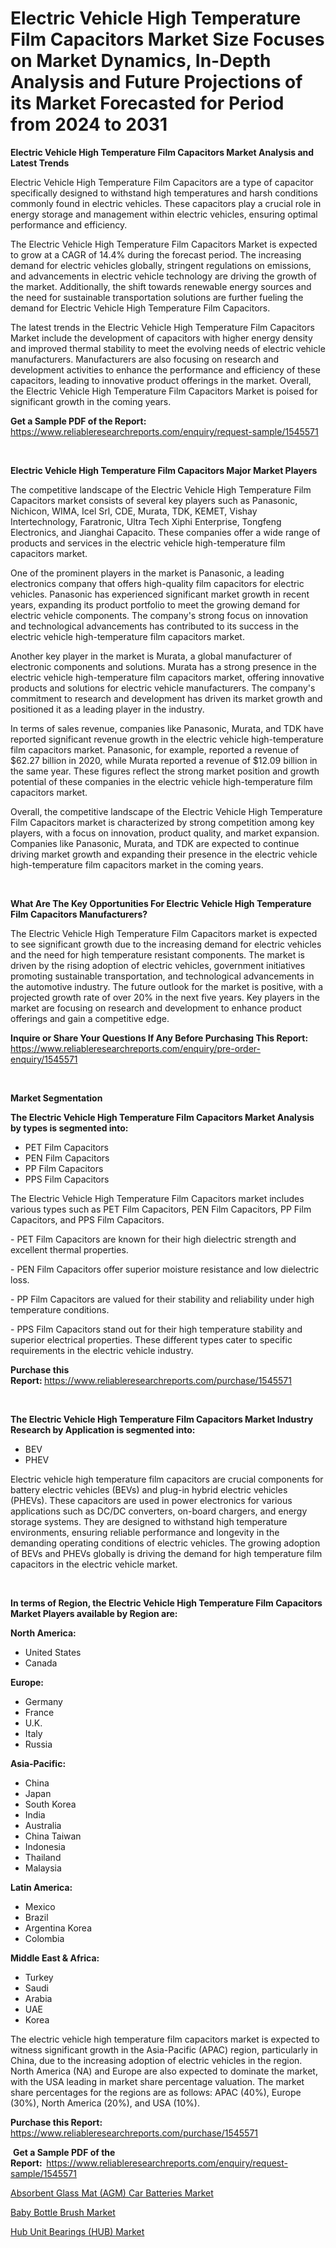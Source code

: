 <p><h1>Electric Vehicle High Temperature Film Capacitors Market Size Focuses on Market Dynamics, In-Depth Analysis and Future Projections of its Market Forecasted for Period from 2024 to 2031</h1></p><p><strong>Electric Vehicle High Temperature Film Capacitors Market Analysis and Latest Trends</strong></p>
<p><p>Electric Vehicle High Temperature Film Capacitors are a type of capacitor specifically designed to withstand high temperatures and harsh conditions commonly found in electric vehicles. These capacitors play a crucial role in energy storage and management within electric vehicles, ensuring optimal performance and efficiency.</p><p>The Electric Vehicle High Temperature Film Capacitors Market is expected to grow at a CAGR of 14.4% during the forecast period. The increasing demand for electric vehicles globally, stringent regulations on emissions, and advancements in electric vehicle technology are driving the growth of the market. Additionally, the shift towards renewable energy sources and the need for sustainable transportation solutions are further fueling the demand for Electric Vehicle High Temperature Film Capacitors.</p><p>The latest trends in the Electric Vehicle High Temperature Film Capacitors Market include the development of capacitors with higher energy density and improved thermal stability to meet the evolving needs of electric vehicle manufacturers. Manufacturers are also focusing on research and development activities to enhance the performance and efficiency of these capacitors, leading to innovative product offerings in the market. Overall, the Electric Vehicle High Temperature Film Capacitors Market is poised for significant growth in the coming years.</p></p>
<p><strong>Get a Sample PDF of the Report:&nbsp;</strong> <a href="https://www.reliableresearchreports.com/enquiry/request-sample/1545571">https://www.reliableresearchreports.com/enquiry/request-sample/1545571</a></p>
<p>&nbsp;</p>
<p><strong>Electric Vehicle High Temperature Film Capacitors Major Market Players</strong></p>
<p><p>The competitive landscape of the Electric Vehicle High Temperature Film Capacitors market consists of several key players such as Panasonic, Nichicon, WIMA, Icel Srl, CDE, Murata, TDK, KEMET, Vishay Intertechnology, Faratronic, Ultra Tech Xiphi Enterprise, Tongfeng Electronics, and Jianghai Capacito. These companies offer a wide range of products and services in the electric vehicle high-temperature film capacitors market.</p><p>One of the prominent players in the market is Panasonic, a leading electronics company that offers high-quality film capacitors for electric vehicles. Panasonic has experienced significant market growth in recent years, expanding its product portfolio to meet the growing demand for electric vehicle components. The company's strong focus on innovation and technological advancements has contributed to its success in the electric vehicle high-temperature film capacitors market.</p><p>Another key player in the market is Murata, a global manufacturer of electronic components and solutions. Murata has a strong presence in the electric vehicle high-temperature film capacitors market, offering innovative products and solutions for electric vehicle manufacturers. The company's commitment to research and development has driven its market growth and positioned it as a leading player in the industry.</p><p>In terms of sales revenue, companies like Panasonic, Murata, and TDK have reported significant revenue growth in the electric vehicle high-temperature film capacitors market. Panasonic, for example, reported a revenue of $62.27 billion in 2020, while Murata reported a revenue of $12.09 billion in the same year. These figures reflect the strong market position and growth potential of these companies in the electric vehicle high-temperature film capacitors market.</p><p>Overall, the competitive landscape of the Electric Vehicle High Temperature Film Capacitors market is characterized by strong competition among key players, with a focus on innovation, product quality, and market expansion. Companies like Panasonic, Murata, and TDK are expected to continue driving market growth and expanding their presence in the electric vehicle high-temperature film capacitors market in the coming years.</p></p>
<p>&nbsp;</p>
<p><strong>What Are The Key Opportunities For Electric Vehicle High Temperature Film Capacitors Manufacturers?</strong></p>
<p><p>The Electric Vehicle High Temperature Film Capacitors market is expected to see significant growth due to the increasing demand for electric vehicles and the need for high temperature resistant components. The market is driven by the rising adoption of electric vehicles, government initiatives promoting sustainable transportation, and technological advancements in the automotive industry. The future outlook for the market is positive, with a projected growth rate of over 20% in the next five years. Key players in the market are focusing on research and development to enhance product offerings and gain a competitive edge.</p></p>
<p><strong>Inquire or Share Your Questions If Any Before Purchasing This Report:</strong> <a href="https://www.reliableresearchreports.com/enquiry/pre-order-enquiry/1545571">https://www.reliableresearchreports.com/enquiry/pre-order-enquiry/1545571</a></p>
<p>&nbsp;</p>
<p><strong>Market Segmentation</strong></p>
<p><strong>The Electric Vehicle High Temperature Film Capacitors Market Analysis by types is segmented into:</strong></p>
<p><ul><li>PET Film Capacitors</li><li>PEN Film Capacitors</li><li>PP Film Capacitors</li><li>PPS Film Capacitors</li></ul></p>
<p><p>The Electric Vehicle High Temperature Film Capacitors market includes various types such as PET Film Capacitors, PEN Film Capacitors, PP Film Capacitors, and PPS Film Capacitors. </p><p>- PET Film Capacitors are known for their high dielectric strength and excellent thermal properties. </p><p>- PEN Film Capacitors offer superior moisture resistance and low dielectric loss. </p><p>- PP Film Capacitors are valued for their stability and reliability under high temperature conditions. </p><p>- PPS Film Capacitors stand out for their high temperature stability and superior electrical properties. These different types cater to specific requirements in the electric vehicle industry.</p></p>
<p><strong>Purchase this Report:&nbsp;</strong><a href="https://www.reliableresearchreports.com/purchase/1545571">https://www.reliableresearchreports.com/purchase/1545571</a></p>
<p>&nbsp;</p>
<p><strong>The Electric Vehicle High Temperature Film Capacitors Market Industry Research by Application is segmented into:</strong></p>
<p><ul><li>BEV</li><li>PHEV</li></ul></p>
<p><p>Electric vehicle high temperature film capacitors are crucial components for battery electric vehicles (BEVs) and plug-in hybrid electric vehicles (PHEVs). These capacitors are used in power electronics for various applications such as DC/DC converters, on-board chargers, and energy storage systems. They are designed to withstand high temperature environments, ensuring reliable performance and longevity in the demanding operating conditions of electric vehicles. The growing adoption of BEVs and PHEVs globally is driving the demand for high temperature film capacitors in the electric vehicle market.</p></p>
<p>&nbsp;</p>
<p><strong>In terms of Region, the Electric Vehicle High Temperature Film Capacitors Market Players available by Region are:</strong></p>
<p>
    <p> <strong> North America: </strong>
        <ul>
            <li>United States</li>
            <li>Canada</li>
        </ul>
        </p> 
    <p> <strong> Europe: </strong>
        <ul>
            <li>Germany</li>
            <li>France</li>
            <li>U.K.</li>
            <li>Italy</li>
            <li>Russia</li>
        </ul>
        </p> 
    <p> <strong> Asia-Pacific: </strong>
        <ul>
            <li>China</li>
            <li>Japan</li>
            <li>South Korea</li>
            <li>India</li>
            <li>Australia</li>
            <li>China Taiwan</li>
            <li>Indonesia</li>
            <li>Thailand</li>
            <li>Malaysia</li>
        </ul>
        </p> 
    <p> <strong> Latin America: </strong>
        <ul>
            <li>Mexico</li>
            <li>Brazil</li>
            <li>Argentina Korea</li>
            <li>Colombia</li>
        </ul>
        </p> 
    <p> <strong> Middle East & Africa: </strong>
        <ul>
            <li>Turkey</li>
            <li>Saudi</li>
            <li>Arabia</li>
            <li>UAE</li>
            <li>Korea</li>
        </ul>
    </p>
    </p>
<p><p>The electric vehicle high temperature film capacitors market is expected to witness significant growth in the Asia-Pacific (APAC) region, particularly in China, due to the increasing adoption of electric vehicles in the region. North America (NA) and Europe are also expected to dominate the market, with the USA leading in market share percentage valuation. The market share percentages for the regions are as follows: APAC (40%), Europe (30%), North America (20%), and USA (10%).</p></p>
<p><strong>Purchase this Report: </strong><a href="https://www.reliableresearchreports.com/purchase/1545571">https://www.reliableresearchreports.com/purchase/1545571</a></p>
<p>&nbsp;<strong>Get a Sample PDF of the Report:&nbsp;&nbsp;</strong><a href="https://www.reliableresearchreports.com/enquiry/request-sample/1545571">https://www.reliableresearchreports.com/enquiry/request-sample/1545571</a></p>
<p><strong></strong></p>
<p><p><a href="https://github.com/nancykennedykellievqfqt2/Market-Research-Report-List-1/blob/main/absorbent-glass-mat-agm-car-batteries-market.md">Absorbent Glass Mat (AGM) Car Batteries Market</a></p><p><a href="https://view.publitas.com/reportprime-1/baby-bottle-brush-market-challenges-opportunities-and-growth-drivers-and-major-market-players-forecasted-for-period-from-2023-2030/">Baby Bottle Brush Market</a></p><p><a href="https://github.com/seekum/Market-Research-Report-List-1/blob/main/hub-unit-bearings-hub-market.md">Hub Unit Bearings (HUB) Market</a></p></p>